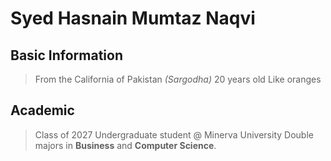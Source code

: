 # Syed Hasnain Mumtaz Naqvi

## Basic Information
> From the California of Pakistan *(Sargodha)*
> 20 years old
> Like oranges

## Academic 
> Class of 2027 Undergraduate student @ Minerva University
> Double majors in **Business** and **Computer Science**.